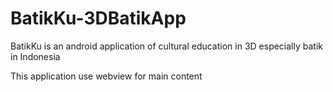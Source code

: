 # BatikKu-3DBatikApp
BatikKu is an android application of cultural education in 3D especially batik in Indonesia

This application use webview for main content

